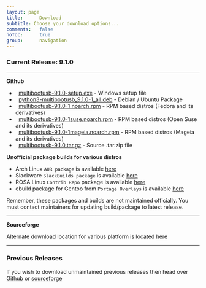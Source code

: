 ```yaml
---
layout: page
title:      Download
subtitle: Choose your download options...
comments:	false
noToc:		true
group: 		navigation
---
```


### Current Release: 9.1.0

___

**Github**

- <span class="fa fa-2x fa-windows"></span>&nbsp; [multibootusb-9.1.0-setup.exe](https://github.com/mbusb/multibootusb/releases/download/v9.1.0/multibootusb-9.1.0-setup.exe) - Windows setup file
- <span class="fa fa-2x fa-linux"></span>&nbsp; [python3-multibootusb_9.1.0-1_all.deb](https://github.com/mbusb/multibootusb/releases/download/v9.1.0/python3-multibootusb_9.1.0-1_all.deb) - Debian / Ubuntu Package
- <span class="fa fa-2x fa-linux"></span>&nbsp; [multibootusb-9.1.0-1.noarch.rpm](https://github.com/mbusb/multibootusb/releases/download/v9.1.0/multibootusb-9.1.0-1.noarch.rpm) - RPM based distros (Fedora and its derivatives)
- <span class="fa fa-2x fa-linux"></span>&nbsp; [multibootusb-9.1.0-1suse.noarch.rpm](https://github.com/mbusb/multibootusb/releases/download/v9.1.0/multibootusb-9.1.0-1suse.noarch.rpm) - RPM based distros (Open Suse and its derivatives)
- <span class="fa fa-2x fa-linux"></span>&nbsp; [multibootusb-9.1.0-1mageia.noarch.rpm](https://github.com/mbusb/multibootusb/releases/download/v9.1.0/multibootusb-9.1.0-1mageia.noarch.rpm) - RPM based distros (Mageia and its derivatives)
- <span class="fa fa-2x fa-file-zip-o"></span>&nbsp; [multibootusb-9.1.0.tar.gz](https://github.com/mbusb/multibootusb/archive/v9.1.0.tar.gz) - Source .tar.zip file

**Unofficial package builds for various distros**

- Arch Linux `AUR package` is available [here](https://aur.archlinux.org/packages/multibootusb/)
- Slackware `SlackBuilds package` is available [here](https://slackbuilds.org/repository/14.2/system/multibootusb/)
- ROSA Linux `Contrib Repo` package is available [here](https://pkgs.org/download/multibootusb)
- ebuild package for Gentoo from `Portage Overlays` is available  [here](https://gpo.zugaina.org/sys-boot/multibootusb)

Remember, these packages and builds are not maintained officially. You must contact maintainers for updating build/package to latest release.

---

**Sourceforge**

Alternate download location for various platform is located [here](https://sourceforge.net/projects/multibootusb/files/9.1.0/)


___

### Previous Releases

If you wish to download unmaintained previous releases then head over  [Github](https://github.com/mbusb/multibootusb/releases)
or [sourceforge](https://sourceforge.net/projects/multibootusb/files/?source=navbar)
